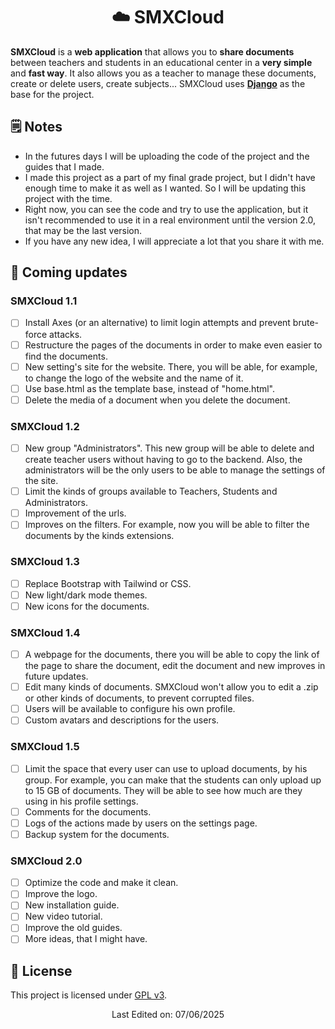 <h1 align="center">☁️ SMXCloud</h1>

**SMXCloud** is a **web application** that allows you to **share documents** between teachers and students in an educational center in a **very simple** and **fast way**.
It also allows you as a teacher to manage these documents, create or delete users, create subjects...
SMXCloud uses **[Django](https://www.djangoproject.com/)** as the base for the project.

## 🗒️ Notes
- In the futures days I will be uploading the code of the project and the guides that I made.
- I made this project as a part of my final grade project, but I didn't have enough time to make it as well as I wanted. So I will be updating this project with the time.
- Right now, you can see the code and try to use the application, but it isn't recommended to use it in a real environment until the version 2.0, that may be the last version.   
- If you have any new idea, I will appreciate a lot that you share it with me.
 
## 🚀 Coming updates

### SMXCloud 1.1
- [ ] Install Axes (or an alternative) to limit login attempts and prevent brute-force attacks.
- [ ] Restructure the pages of the documents in order to make even easier to find the documents.
- [ ] New setting's site for the website. There, you will be able, for example, to change the logo of the website and the name of it.
- [ ] Use base.html as the template base, instead of "home.html".
- [ ] Delete the media of a document when you delete the document.

### SMXCloud 1.2
- [ ] New group "Administrators". This new group will be able to delete and create teacher users without having to go to the backend. Also, the administrators will be the only users to be able to manage the settings of the site.
- [ ] Limit the kinds of groups available to Teachers, Students and Administrators.
- [ ] Improvement of the urls.
- [ ] Improves on the filters. For example, now you will be able to filter the documents by the kinds extensions.

### SMXCloud 1.3
- [ ] Replace Bootstrap with Tailwind or CSS.
- [ ] New light/dark mode themes.
- [ ] New icons for the documents.

### SMXCloud 1.4
- [ ] A webpage for the documents, there you will be able to copy the link of the page to share the document, edit the document and new improves in future updates. 
- [ ] Edit many kinds of documents. SMXCloud won't allow you to edit a .zip or other kinds of documents, to prevent corrupted files.
- [ ] Users will be available to configure his own profile.
- [ ] Custom avatars and descriptions for the users.

### SMXCloud 1.5
- [ ] Limit the space that every user can use to upload documents, by his group. For example, you can make that the students can only upload up to 15 GB of documents. They will be able to see how much are they using in his profile settings.
- [ ] Comments for the documents.
- [ ] Logs of the actions made by users on the settings page.
- [ ] Backup system for the documents.

### SMXCloud 2.0
- [ ] Optimize the code and make it clean.
- [ ] Improve the logo.
- [ ] New installation guide.
- [ ] New video tutorial.
- [ ] Improve the old guides.
- [ ] More ideas, that I might have.

## 🧾 License
This project is licensed under [GPL v3](LICENSE).

<p align="center">Last Edited on: 07/06/2025</p>
